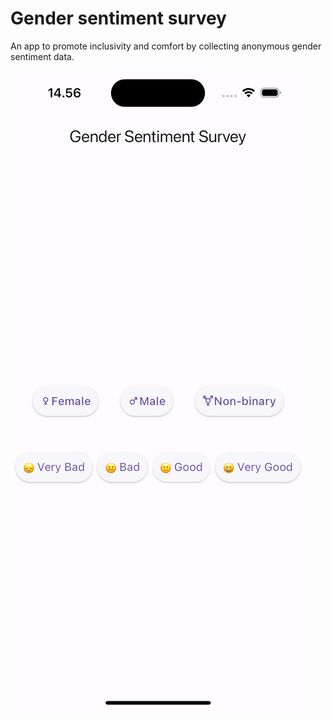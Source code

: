 # Gender sentiment survey

An app to promote inclusivity and comfort by collecting anonymous gender sentiment data.

![Screenshot](screenshot.png)
